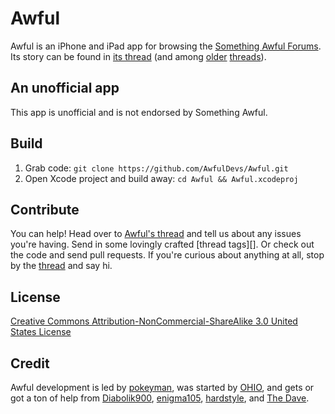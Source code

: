 Awful
=====

Awful is an iPhone and iPad app for browsing the [Something Awful Forums][forums]. Its story can be found in [its thread][thread] (and among [older][old thread] [threads][older thread]).

An unofficial app
-----------------

This app is unofficial and is not endorsed by Something Awful.

Build
-----

1. Grab code: `git clone https://github.com/AwfulDevs/Awful.git`
2. Open Xcode project and build away: `cd Awful && Awful.xcodeproj`

Contribute
----------

You can help! Head over to [Awful's thread][thread] and tell us about any issues you're having. Send in some lovingly crafted [thread tags][]. Or check out the code and send pull requests. If you're curious about anything at all, stop by the [thread][] and say hi.

License
-------

[Creative Commons Attribution-NonCommercial-ShareAlike 3.0 United States License](http://creativecommons.org/licenses/by-nc-sa/3.0/us/)

Credit
------

Awful development is led by [pokeyman][], was started by [OHIO][], and gets or got a ton of help from [Diabolik900][], [enigma105][], [hardstyle][], and [The Dave][].


[forums]: http://forums.somethingawful.com
[thread]: http://forums.somethingawful.com/showthread.php?threadid=3510131
[old thread]: http://forums.somethingawful.com/showthread.php?threadid=3381510
[older thread]: http://forums.somethingawful.com/showthread.php?threadid=3483760

[tags]: https://github.com/AwfulDevs/Awful/wiki/Thread-tags

[Diabolik900]: http://forums.somethingawful.com/member.php?action=getinfo&userid=113215
[enigma105]: http://forums.somethingawful.com/member.php?action=getinfo&userid=51258
[hardstyle]: http://forums.somethingawful.com/member.php?action=getinfo&userid=51070
[OHIO]: http://forums.somethingawful.com/member.php?action=getinfo&userid=82915
[pokeyman]: http://forums.somethingawful.com/member.php?action=getinfo&userid=106125
[The Dave]: http://forums.somethingawful.com/member.php?action=getinfo&userid=41741

